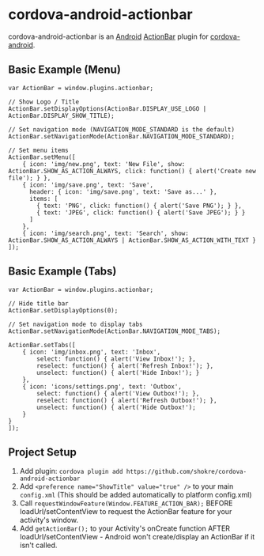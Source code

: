 cordova-android-actionbar
=========================

cordova-android-actionbar is an [Android](https://github.com/android) [ActionBar](http://developer.android.com/reference/android/app/ActionBar.html) plugin for [cordova-android](https://github.com/apache/cordova-android).


Basic Example (Menu)
--------------------

	var ActionBar = window.plugins.actionbar;
	
	// Show Logo / Title
	ActionBar.setDisplayOptions(ActionBar.DISPLAY_USE_LOGO | ActionBar.DISPLAY_SHOW_TITLE);

	// Set navigation mode (NAVIGATION_MODE_STANDARD is the default)
	ActionBar.setNavigationMode(ActionBar.NAVIGATION_MODE_STANDARD);
	
	// Set menu items
	ActionBar.setMenu([
		{ icon: 'img/new.png', text: 'New File', show: ActionBar.SHOW_AS_ACTION_ALWAYS, click: function() { alert('Create new file'); } },
		{ icon: 'img/save.png', text: 'Save',
		  header: { icon: 'img/save.png', text: 'Save as...' },
		  items: [
			{ text: 'PNG', click: function() { alert('Save PNG'); } },
			{ text: 'JPEG', click: function() { alert('Save JPEG'); } }
		  ]
		},
		{ icon: 'img/search.png', text: 'Search', show: ActionBar.SHOW_AS_ACTION_ALWAYS | ActionBar.SHOW_AS_ACTION_WITH_TEXT }
	]);

Basic Example (Tabs)
--------------------

	var ActionBar = window.plugins.actionbar;
	
	// Hide title bar
	ActionBar.setDisplayOptions(0);
	
	// Set navigation mode to display tabs
	ActionBar.setNavigationMode(ActionBar.NAVIGATION_MODE_TABS);
	
	ActionBar.setTabs([
		{ icon: 'img/inbox.png', text: 'Inbox',
			select: function() { alert('View Inbox!'); },
			reselect: function() { alert('Refresh Inbox!'); },
			unselect: function() { alert('Hide Inbox!'); }
		},
		{ icon: 'icons/settings.png', text: 'Outbox',
			select: function() { alert('View Outbox!'); },
			reselect: function() { alert('Refresh Outbox!'); },
			unselect: function() { alert('Hide Outbox!');
		}
	}
	]);

Project Setup
-------------

1. Add plugin: `cordova plugin add https://github.com/shokre/cordova-android-actionbar`
2. Add `<preference name="ShowTitle" value="true" />` to your main `config.xml` (This should be added automatically to platform config.xml)
3. Call `requestWindowFeature(Window.FEATURE_ACTION_BAR);` BEFORE loadUrl/setContentView to request the ActionBar feature for your activity's window.
4. Add `getActionBar();` to your Activity's onCreate function AFTER loadUrl/setContentView - Android won't create/display an ActionBar if it isn't called.
